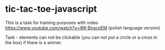 # tic-tac-toe-javascript

This is a task for training purposes with video https://www.youtube.com/watch?v=iRK-BnscnEM (polish language version)

Task - elements can not be clickable (you can not put a circle or a cross in the box) if there is a winner.
